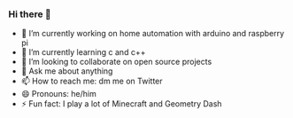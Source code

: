 ### Hi there 👋

- 🔭 I’m currently working on home automation with arduino and raspberry pi
- 🌱 I’m currently learning c and c++
- 👯 I’m looking to collaborate on open source projects
- 💬 Ask me about anything
- 📫 How to reach me: dm me on Twitter
- 😄 Pronouns: he/him
- ⚡ Fun fact: I play a lot of Minecraft and Geometry Dash
